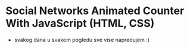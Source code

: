 # Social Networks Animated Counter With JavaScript (HTML, CSS)

- svakog dana u svakom pogledu sve vise napredujem :)